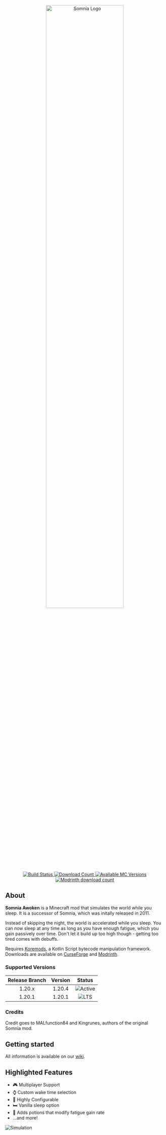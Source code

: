 <div align="center">
    <img src="https://i.imgur.com/KnnOhNi.png" alt="Somnia Logo" width="70%"/>
    <br></br>
    <a href="https://ci.su5ed.dev/buildConfiguration/SomniaAwoken_BuildBranch">
        <img src="https://ci.su5ed.dev/app/rest/builds/buildType:id:SomniaAwoken_BuildBranch/statusIcon.svg" alt="Build Status">
    </a>
    <a href="https://www.curseforge.com/minecraft/mc-mods/somnia">
        <img src="https://cf.way2muchnoise.eu/full_400796_downloads.svg" alt="Download Count">
    </a>
    <a href="https://www.curseforge.com/minecraft/mc-mods/somnia">
        <img src="https://cf.way2muchnoise.eu/versions/400796.svg" alt="Available MC Versions">
    </a>
    <a href="https://modrinth.com/mod/somnia">
        <img alt="Modrinth download count" src="https://img.shields.io/modrinth/dt/BiSrUr8O?color=00AF5C&label=modrinth&style=flat&logo=modrinth">
    </a>
</div>

## About

**Somnia Awoken** is a Minecraft mod that simulates the world while you sleep.
It is a successor of Somnia, which was initally released in 2011.

Instead of skipping the night, the world is accelerated while you sleep.
You can now sleep at any time as long as you have enough fatigue, which you gain passively over time.
Don't let it build up too high though - getting too tired comes with debuffs.

Requires [Koremods](https://www.curseforge.com/minecraft/mc-mods/koremods), a Kotlin Script bytecode manipulation
framework.  
Downloads are available on [CurseForge](https://www.curseforge.com/minecraft/mc-mods/somnia) and
[Modrinth](https://modrinth.com/mod/somnia).

### Supported Versions

| Release Branch | Version |  Status   |
|:--------------:|:-------:|:---------:|
|     1.20.x     | 1.20.4  | ![Active] |
|     1.20.1     | 1.20.1  |  ![LTS]   |

### Credits

Credit goes to MALfunction84 and Kingrunes, authors of the original Somnia mod.

## Getting started

All information is available on our [wiki](https://github.com/Su5eD/Somnia/wiki).

## Highlighted Features

- 🎮 Multiplayer Support
- ⌚ Custom wake time selection
- 🔧 Highly Configurable
- 🛏️ Vanilla sleep option
- 🍷 Adds potions that modify fatigue gain rate
- ...and more!

![Simulation](https://i.imgur.com/Ov1guPz.gif)

[Active]:https://img.shields.io/badge/Support-Active-brightgreen

[LTS]:https://img.shields.io/badge/Support-LTS-yellow
